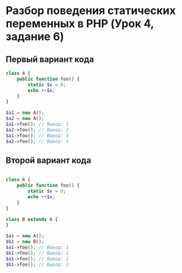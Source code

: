 # Разбор поведения статических переменных в PHP (Урок 4, задание 6)

## Первый вариант кода

```php
class A {
    public function foo() {
        static $x = 0;
        echo ++$x;
    }
}

$a1 = new A();
$a2 = new A();
$a1->foo(); // Вывод: 1
$a2->foo(); // Вывод: 2
$a1->foo(); // Вывод: 3
$a2->foo(); // Вывод: 4

```
## Второй вариант кода
```php

class A {
    public function foo() {
        static $x = 0;
        echo ++$x;
    }
}

class B extends A {
}

$a1 = new A();
$b1 = new B();
$a1->foo(); // Вывод: 1
$b1->foo(); // Вывод: 1
$a1->foo(); // Вывод: 2
$b1->foo(); // Вывод: 2
